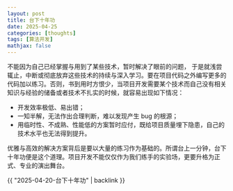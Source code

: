 ```yaml
---
layout: post
title: 台下十年功
date: 2025-04-25
categories: [thoughts]
tags: [算法开发]
mathjax: false
---
```


不能因为自己已经掌握与用到了某些技术，暂时解决了眼前的问题， 于是就浅尝辄止，中断或彻底放弃这些技术的持续与深入学习。要在项目代码之外编写更多的代码加以练习。否则，书到用时方恨少，当项目开发需要某个技术而自己没有相关知识与经验的储备或者技术不扎实的时候，就容易出现如下情况：

-   开发效率极低、易出错；
-   一知半解，无法作出合理判断，难以发现产生 bug 的根源；
-   用临时性、不成熟、性能低的方案暂时应付，既给项目质量埋下隐患，自己的技术水平也无法得到提升。

优雅与高效的解决方案背后是要以大量的练习作为基础的。所谓台上一分钟，台下十年功便是这个道理。项目开发不能仅仅作为我们练手的实验场，更要升格为正式、专业的演出舞台。

{{ "2025-04-20-台下十年功" | backlink }}
